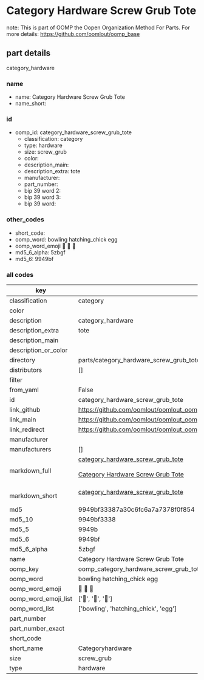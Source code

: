# Category Hardware Screw Grub Tote  

note: This is part of OOMP the Oopen Organization Method For Parts. For more details: https://github.com/oomlout/oomp_base

##  part details
  



category_hardware



### name
* name: Category Hardware Screw Grub Tote
* name_short: 
### id
* oomp_id: category_hardware_screw_grub_tote
  * classification: category
  * type: hardware
  * size: screw_grub
  * color: 
  * description_main: 
  * description_extra: tote
  * manufacturer: 
  * part_number: 
  * bip 39 word 2: 
  * bip 39 word 3: 
  * bip 39 word: 

### other_codes
* short_code: 
* oomp_word: bowling hatching_chick egg
* oomp_word_emoji :bowling: :hatching_chick: :egg:
* md5_6_alpha: 5zbgf
* md5_6: 9949bf









### all codes 
| key | value |  
| --- | --- |  
| classification | category |  
| color |  |  
| description | category_hardware |  
| description_extra | tote |  
| description_main |  |  
| description_or_color |   |  
| directory | parts/category_hardware_screw_grub_tote |  
| distributors | [] |  
| filter |  |  
| from_yaml | False |  
| id | category_hardware_screw_grub_tote |  
| link_github | https://github.com/oomlout/oomlout_oomp_version_1_messy/tree/main/parts/category_hardware_screw_grub_tote |  
| link_main | https://github.com/oomlout/oomlout_oomp_version_1_messy/tree/main/parts/category_hardware_screw_grub_tote |  
| link_redirect | https://github.com/oomlout/oomlout_oomp_version_1_messy/tree/main/parts/category_hardware_screw_grub_tote |  
| manufacturer |  |  
| manufacturers | [] |  
| markdown_full | [category_hardware_screw_grub_tote](none)<br>[](none)<br>[Category Hardware Screw Grub Tote](none)<br><br> |  
| markdown_short | [category_hardware_screw_grub_tote](none)<br><br> |  
| md5 | 9949bf33387a30c6fc6a7a7378f0f854 |  
| md5_10 | 9949bf3338 |  
| md5_5 | 9949b |  
| md5_6 | 9949bf |  
| md5_6_alpha | 5zbgf |  
| name | Category Hardware Screw Grub Tote |  
| oomp_key | oomp_category_hardware_screw_grub_tote |  
| oomp_word | bowling hatching_chick egg |  
| oomp_word_emoji | :bowling: :hatching_chick: :egg: |  
| oomp_word_emoji_list | [':bowling:', ':hatching_chick:', ':egg:'] |  
| oomp_word_list | ['bowling', 'hatching_chick', 'egg'] |  
| part_number |  |  
| part_number_exact |  |  
| short_code |  |  
| short_name | Categoryhardware |  
| size | screw_grub |  
| type | hardware |  
